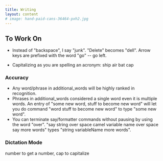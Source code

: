 ```yaml
---
title: Writing
layout: content
# image: hand-paid-cans-36464-pxh2.jpg
---
```


## To Work On

- Instead of "backspace", I say "junk". "Delete" becomes "dell". Arrow keys are prefixed with the word "go" -- go left.

- Capitalizing as you are spelling an acronym: ship air bat cap




###  Accuracy

- Any word/phrase in additional_words will be highly ranked in recognition.  
- Phrases in additional_words considered a single word even it is multiple words.  An entry of "some new word, stuff to become new word" will let you do command "word stuff to become new word" to type "some new word".
- You can terminate say/formatter commands without pausing by using the word "over".  "say string over space camel variable name over space say more words" types "string variableName more words".

### Dictation Mode

number to get a number, cap to capitalize